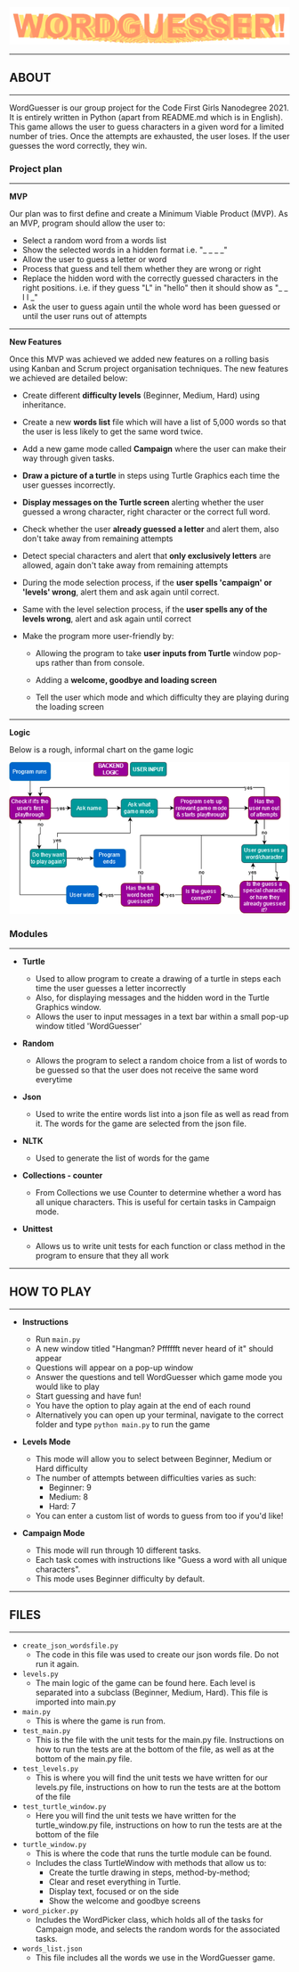 ![img.png](README_images/wordguesser_logo.png)

---

## ABOUT

---

WordGuesser is our group project for the Code First Girls Nanodegree 2021. It is entirely written in Python (apart from README.md which is in English).
This game allows the user to guess characters in a given word for a limited number of tries. Once the attempts are exhausted, the user loses. If the user guesses the word correctly, they win.

### Project plan

---

**MVP**

Our plan was to first define and create a Minimum Viable Product (MVP). As an MVP, program should allow the user to:
- Select a random word from a words list
- Show the selected words in a hidden format i.e. "_ _ _ _"
- Allow the user to guess a letter or word
- Process that guess and tell them whether they are wrong or right
- Replace the hidden word with the correctly guessed characters in the right positions. i.e. if they guess "L" in "hello" then it should show as "_ _ l l _"
- Ask the user to guess again until the whole word has been guessed or until the user runs out of attempts


---

**New Features**

Once this MVP was achieved we added new features on a rolling basis using Kanban and Scrum project organisation techniques.
The new features we achieved are detailed below:

  - Create different **difficulty levels** (Beginner, Medium, Hard) using inheritance.


  - Create a new **words list** file which will have a list of 5,000 words so that the user is less likely to get the same word twice.


  - Add a new game mode called **Campaign** where the user can make their way through given tasks.


  - **Draw a picture of a turtle** in steps using Turtle Graphics each time the user guesses incorrectly.


  - **Display messages on the Turtle screen** alerting whether the user guessed a wrong character, right character or the correct full word.


  - Check whether the user **already guessed a letter** and alert them, also don't take away from remaining attempts


  - Detect special characters and alert that **only exclusively letters** are allowed, again don't take away from remaining attempts


  - During the mode selection process, if the **user spells 'campaign' or 'levels' wrong**, alert them and ask again until correct.


  - Same with the level selection process, if the **user spells any of the levels wrong**, alert and ask again until correct


  - Make the program more user-friendly by:

    - Allowing the program to take **user inputs from Turtle** window pop-ups rather than from console.
    
    - Adding a **welcome, goodbye and loading screen**
    - Tell the user which mode and which difficulty they are playing during the loading screen

---

**Logic**

Below is a rough, informal chart on the game logic


![img.png](README_images/game_flowchart.png)



### Modules

---

- **Turtle**
  - Used to allow program to create a drawing of a turtle in steps each time the user guesses a letter incorrectly 
  - Also, for displaying messages and the hidden word in the Turtle Graphics window.
  - Allows the user to input messages in a text bar within a small pop-up window titled 'WordGuesser'


- **Random**
  - Allows the program to select a random choice from a list of words to be guessed so that the user does not receive the same word everytime


- **Json**
  - Used to write the entire words list into a json file as well as read from it. The words for the game are selected from the json file.

- **NLTK**
  - Used to generate the list of words for the game

- **Collections - counter**
  - From Collections we use Counter to determine whether a word has all unique characters. This is useful for certain tasks in Campaign mode.
  

- **Unittest**
  - Allows us to write unit tests for each function or class method in the program to ensure that they all work

  


---

## HOW TO PLAY

---

- **Instructions**
  - Run `main.py`
  - A new window titled "Hangman? Pfffffft never heard of it" should appear
  - Questions will appear on a pop-up window
  - Answer the questions and tell WordGuesser which game mode you would like to play
  - Start guessing and have fun!
  - You have the option to play again at the end of each round
  - Alternatively you can open up your terminal, navigate to the correct folder and type `python main.py` to run the game


- **Levels Mode**
  - This mode will allow you to select between Beginner, Medium or Hard difficulty
  - The number of attempts between difficulties varies as such:
    - Beginner: 9
    - Medium: 8
    - Hard: 7
  - You can enter a custom list of words to guess from too if you'd like!


- **Campaign Mode**
  - This mode will run through 10 different tasks.
  - Each task comes with instructions like "Guess a word with all unique characters".
  - This mode uses Beginner difficulty by default.
  
---

  ## FILES

---

- `create_json_wordsfile.py`
  - The code in this file was used to create our json words file. Do not run it again.
- `levels.py`
  - The main logic of the game can be found here. Each level is separated into a subclass (Beginner, Medium, Hard). This file is imported into main.py
- `main.py`
  - This is where the game is run from.
- `test_main.py`
  - This is the file with the unit tests for the main.py file. Instructions on how to run the tests are at the bottom of the file, as well as at the bottom of the main.py file.
- `test_levels.py`
  - This is where you will find the unit tests we have written for our levels.py file, instructions on how to run the tests are at the bottom of the file
- `test_turtle_window.py`
  - Here you will find the unit tests we have written for the turtle_window.py file, instructions on how to run the tests are at the bottom of the file
- `turtle_window.py`
  - This is where the code that runs the turtle module can be found.
  - Includes the class TurtleWindow with methods that allow us to:
    - Create the turtle drawing in steps, method-by-method;
    - Clear and reset everything in Turtle.
    - Display text, focused or on the side
    - Show the welcome and goodbye screens
- `word_picker.py`
  - Includes the WordPicker class, which holds all of the tasks for Campaign mode, and selects the random words for the associated tasks.
- `words_list.json`
  - This file includes all the words we use in the WordGuesser game.

  
